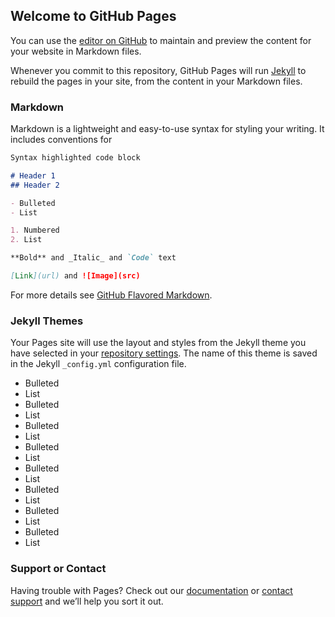 ## Welcome to GitHub Pages

You can use the [editor on GitHub](https://github.com/devendrasaini/course-era-test/edit/master/README.md) to maintain and preview the content for your website in Markdown files.

Whenever you commit to this repository, GitHub Pages will run [Jekyll](https://jekyllrb.com/) to rebuild the pages in your site, from the content in your Markdown files.

### Markdown

Markdown is a lightweight and easy-to-use syntax for styling your writing. It includes conventions for

```markdown
Syntax highlighted code block

# Header 1
## Header 2

- Bulleted
- List

1. Numbered
2. List

**Bold** and _Italic_ and `Code` text

[Link](url) and ![Image](src)
```

For more details see [GitHub Flavored Markdown](https://guides.github.com/features/mastering-markdown/).

### Jekyll Themes

Your Pages site will use the layout and styles from the Jekyll theme you have selected in your [repository settings](https://github.com/devendrasaini/course-era-test/settings). The name of this theme is saved in the Jekyll `_config.yml` configuration file.
- Bulleted
- List
- Bulleted
- List
- Bulleted
- List
- Bulleted
- List
- Bulleted
- List
- Bulleted
- List
- Bulleted
- List
- Bulleted
- List
### Support or Contact

Having trouble with Pages? Check out our [documentation](https://help.github.com/categories/github-pages-basics/) or [contact support](https://github.com/contact) and we’ll help you sort it out.

